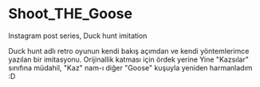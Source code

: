 # Shoot_THE_Goose
Instagram post series, Duck hunt imitation


Duck hunt adlı retro oyunun kendi bakış açımdan ve kendi yöntemlerimce yazılan bir imitasyonu. Orijinallik katması için ördek yerine 
Yine "Kazsılar" sınıfına müdahil, "Kaz" nam-ı diğer "Goose" kuşuyla yeniden harmanladım :D


